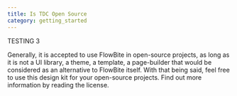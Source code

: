 ```yaml
---
title: Is TDC Open Source
category: getting_started
---
```


TESTING 3

Generally, it is accepted to use FlowBite in open-source projects, as long as it is not a UI library, a theme, a template, a page-builder that would be considered as an alternative to FlowBite itself.
With that being said, feel free to use this design kit for your open-source projects.
Find out more information by reading the license.
